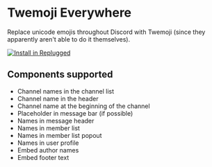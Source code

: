 # Twemoji Everywhere

Replace unicode emojis throughout Discord with Twemoji (since they apparently aren't able to do it
themselves).

[![Install in Replugged](https://img.shields.io/badge/-Install%20in%20Replugged-blue?style=for-the-badge&logo=none)](https://replugged.dev/install?identifier=asportnoy/twemoji-everywhere&source=github)

## Components supported

- Channel names in the channel list
- Channel name in the header
- Channel name at the beginning of the channel
- Placeholder in message bar (if possible)
- Names in message header
- Names in member list
- Names in member list popout
- Names in user profile
- Embed author names
- Embed footer text
